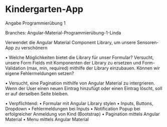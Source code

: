 # Kindergarten-App

Angabe Programmierübung 1

Branches: Angular-Material-Programmierübung-1-Linda

Verwendet die Angular Material Component Library, um unsere Sensoren-App zu verschönern

  • Welche Möglichkeiten bietet die Library für unser Formular? Versucht, unsere Form
    Fields mit Komponenten der Library zu ersetzen und Form-Validation (max, min,
    required) mithilfe der Library einzubauen. Können wir eigene Fehlermeldungen
    setzen?
    
  • Versucht, eine Pagination mithilfe von Angular Material zu intergrieren. Wenn der
    User einen neuen Eintrag hinzufügt oder einen Eintrag löscht, soll er auf derselben
    Seite bleiben.

  • Verpflichtend:
    • Formular mit Angular Library stylen
    • Inputs, Buttons, Dropdown
    • Fehlermeldungen bei Inputs
    • Notification Popup bei erfolgreicher Anmeldung von Kind (Bootstrap)
    • Pagination mittels Angular Material
    • Menu mittels Angular Material
